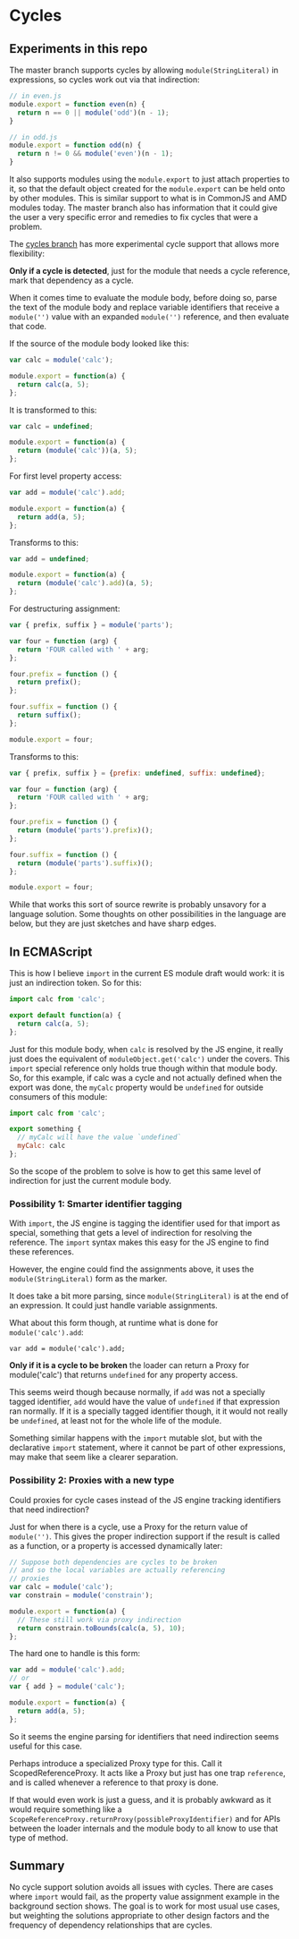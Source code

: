 # Cycles

## Experiments in this repo

The master branch supports cycles by allowing `module(StringLiteral)` in expressions, so cycles work out via that indirection:

```javascript
// in even.js
module.export = function even(n) {
  return n == 0 || module('odd')(n - 1);
}

// in odd.js
module.export = function odd(n) {
  return n != 0 && module('even')(n - 1);
}
```

It also supports modules using the `module.export` to just attach properties to it, so that the default object created for the `module.export` can be held onto by other modules. This is similar support to what is in CommonJS and AMD modules today. The master branch also has information that it could give the user a very specific error and remedies to fix cycles that were a problem.

The [cycles branch](https://github.com/jrburke/module/tree/config) has more experimental cycle support that allows more flexibility:

**Only if a cycle is detected**, just for the module that needs a cycle reference, mark that dependency as a cycle.

When it comes time to evaluate the module body, before doing so, parse the text of the module body and replace variable identifiers that receive a `module('')` value with an expanded `module('')` reference, and then evaluate that code.

If the source of the module body looked like this:

```javascript
var calc = module('calc');

module.export = function(a) {
  return calc(a, 5);
};
```

It is transformed to this:

```javascript
var calc = undefined;

module.export = function(a) {
  return (module('calc'))(a, 5);
};
```

For first level property access:

```javascript
var add = module('calc').add;

module.export = function(a) {
  return add(a, 5);
};
```

Transforms to this:

```javascript
var add = undefined;

module.export = function(a) {
  return (module('calc').add)(a, 5);
};
```

For destructuring assignment:

```javascript
var { prefix, suffix } = module('parts');

var four = function (arg) {
  return 'FOUR called with ' + arg;
};

four.prefix = function () {
  return prefix();
};

four.suffix = function () {
  return suffix();
};

module.export = four;
```

Transforms to this:

```javascript
var { prefix, suffix } = {prefix: undefined, suffix: undefined};

var four = function (arg) {
  return 'FOUR called with ' + arg;
};

four.prefix = function () {
  return (module('parts').prefix)();
};

four.suffix = function () {
  return (module('parts').suffix)();
};

module.export = four;
```

While that works this sort of source rewrite is probably unsavory for a language solution. Some thoughts on other possibilities in the language are below, but they are just sketches and have sharp edges.

## In ECMAScript

This is how I believe `import` in the current ES module draft would work: it is just an indirection token. So for this:

```javascript
import calc from 'calc';

export default function(a) {
  return calc(a, 5);
};
```

Just for this module body, when `calc` is resolved by the JS engine, it really just does the equivalent of `moduleObject.get('calc')` under the covers. This `import` special reference only holds true though within that module body. So, for this example, if calc was a cycle and not actually defined when the export was done, the `myCalc` property would be `undefined` for outside consumers of this module:

```javascript
import calc from 'calc';

export something {
  // myCalc will have the value `undefined`
  myCalc: calc
};
```

So the scope of the problem to solve is how to get this same level of indirection for just the current module body.

### Possibility 1: Smarter identifier tagging

With `import`, the JS engine is tagging the identifier used for that import as special, something that gets a level of indirection for resolving the reference. The `import` syntax makes this easy for the JS engine to find these references.

However, the engine could find the assignments above, it uses the `module(StringLiteral)` form as the marker.

It does take a bit more parsing, since `module(StringLiteral)` is at the end of an expression. It could just handle variable assignments.

What about this form though, at runtime what is done for `module('calc').add`:

```
var add = module('calc').add;
```

**Only if it is a cycle to be broken** the loader can return a Proxy for module('calc') that returns `undefined` for any property access.

This seems weird though because normally, if `add` was not a specially tagged identifier, `add` would have the value of `undefined` if that expression ran normally. If it is a specially tagged identifier though, it it would not really be `undefined`, at least not for the whole life of the module.

Something similar happens with the `import` mutable slot, but with the declarative `import` statement, where it cannot be part of other expressions, may make that seem like a clearer separation.

### Possibility 2: Proxies with a new type

Could proxies for cycle cases instead of the JS engine tracking identifiers that need indirection?

Just for when there is a cycle, use a Proxy for the return value of `module('')`. This gives the proper indirection support if the result is called as a function, or a property is accessed dynamically later:

```javascript
// Suppose both dependencies are cycles to be broken
// and so the local variables are actually referencing
// proxies
var calc = module('calc');
var constrain = module('constrain');

module.export = function(a) {
  // These still work via proxy indirection
  return constrain.toBounds(calc(a, 5), 10);
};
```

The hard one to handle is this form:

```javascript
var add = module('calc').add;
// or
var { add } = module('calc');

module.export = function(a) {
  return add(a, 5);
};
```

So it seems the engine parsing for identifiers that need indirection seems useful for this case.

Perhaps introduce a specialized Proxy type for this. Call it ScopedReferenceProxy. It acts like a Proxy but just has one trap `reference`, and is called whenever a reference to that proxy is done.

If that would even work is just a guess, and it is probably awkward as it would require something like a `ScopeReferenceProxy.returnProxy(possibleProxyIdentifier)` and for APIs between the loader internals and the module body to all know to use that type of method.

## Summary

No cycle support solution avoids all issues with cycles. There are cases where `import` would fail, as the property value assignment example in the background section shows. The goal is to work for most usual use cases, but weighting the solutions appropriate to other design factors and the frequency of dependency relationships that are cycles.

